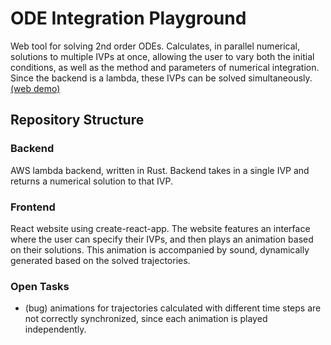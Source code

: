 # ODE Integration Playground
Web tool for solving 2nd order ODEs. Calculates, in parallel numerical, solutions to multiple IVPs at once, allowing the user to vary both the initial conditions, as well as the method and parameters of numerical integration. Since the backend is a lambda, these IVPs can be solved simultaneously. [(web demo)](https://ode.tarinyoom.io/)

## Repository Structure

### Backend
AWS lambda backend, written in Rust. Backend takes in a single IVP and returns a numerical solution to that IVP.

### Frontend
React website using create-react-app. The website features an interface where the user can specify their IVPs, and then plays an animation based on their solutions. This animation is accompanied by sound, dynamically generated based on the solved trajectories.

### Open Tasks
- (bug) animations for trajectories calculated with different time steps are not correctly synchronized, since each animation is played independently.
